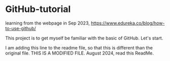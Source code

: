 # GitHub-tutorial
learning from the webpage in Sep 2023, https://www.edureka.co/blog/how-to-use-github/

This project is to get myself be familiar with the basic of GitHub. Let's start.

I am adding this line to the readme file, so that this is different than the original file.  THIS IS A MODIFIED FILE. 
August 2024, read this ReadMe.
